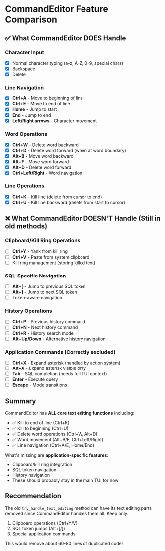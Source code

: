 # CommandEditor Feature Comparison

## ✅ What CommandEditor DOES Handle

### Character Input
- [x] Normal character typing (a-z, A-Z, 0-9, special chars)
- [x] Backspace
- [x] Delete

### Line Navigation  
- [x] **Ctrl+A** - Move to beginning of line
- [x] **Ctrl+E** - Move to end of line
- [x] **Home** - Jump to start
- [x] **End** - Jump to end
- [x] **Left/Right arrows** - Character movement

### Word Operations
- [x] **Ctrl+W** - Delete word backward
- [x] **Ctrl+D** - Delete word forward (when at word boundary)
- [x] **Alt+B** - Move word backward
- [x] **Alt+F** - Move word forward
- [x] **Alt+D** - Delete word forward
- [x] **Ctrl+Left/Right** - Word navigation

### Line Operations
- [x] **Ctrl+K** - Kill line (delete from cursor to end)
- [x] **Ctrl+U** - Kill line backward (delete from start to cursor)

## ❌ What CommandEditor DOESN'T Handle (Still in old methods)

### Clipboard/Kill Ring Operations
- [ ] **Ctrl+Y** - Yank from kill ring
- [ ] **Ctrl+V** - Paste from system clipboard
- [ ] Kill ring management (storing killed text)

### SQL-Specific Navigation
- [ ] **Alt+[** - Jump to previous SQL token
- [ ] **Alt+]** - Jump to next SQL token
- [ ] Token-aware navigation

### History Operations
- [ ] **Ctrl+P** - Previous history command
- [ ] **Ctrl+N** - Next history command
- [ ] **Ctrl+R** - History search mode
- [ ] **Alt+Up/Down** - Alternative history navigation

### Application Commands (Correctly excluded)
- [ ] **Ctrl+X** - Expand asterisk (handled by action system)
- [ ] **Alt+X** - Expand asterisk visible only
- [ ] **Tab** - SQL completion (needs full TUI context)
- [ ] **Enter** - Execute query
- [ ] **Escape** - Mode transitions

## Summary

CommandEditor has **ALL core text editing functions** including:
- ✅ Kill to end of line (Ctrl+K)
- ✅ Kill to beginning (Ctrl+U)  
- ✅ Delete word operations (Ctrl+W, Alt+D)
- ✅ Word movement (Alt+B/F, Ctrl+Left/Right)
- ✅ Line navigation (Ctrl+A/E, Home/End)

What's missing are **application-specific features**:
- Clipboard/kill ring integration
- SQL token navigation
- History navigation
- These should probably stay in the main TUI for now

## Recommendation

The old `try_handle_text_editing` method can have its text editing parts removed since CommandEditor handles them all. Keep only:
1. Clipboard operations (Ctrl+Y/V)
2. SQL token jumps (Alt+[/])
3. Special application commands

This would remove about 60-80 lines of duplicated code!